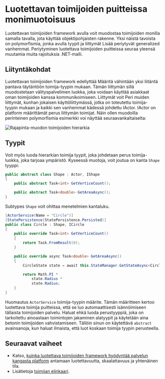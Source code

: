 <properties
   pageTitle="Polymorfismia luotettava toimijoiden puitteissa | Microsoft Azure"
   description="Luo hierarkiat .NET ja tyypit luotettava toimijoiden puitteissa toimintoja ja API määritelmät uudelleen."
   services="service-fabric"
   documentationCenter=".net"
   authors="seanmck"
   manager="timlt"
   editor="vturecek"/>

<tags
   ms.service="service-fabric"
   ms.devlang="dotnet"
   ms.topic="article"
   ms.tgt_pltfrm="NA"
   ms.workload="NA"
   ms.date="07/07/2016"
   ms.author="seanmck"/>

# <a name="polymorphism-in-the-reliable-actors-framework"></a>Luotettavan toimijoiden puitteissa monimuotoisuus

Luotettavan toimijoiden framework avulla voit muodostaa toimijoiden monilla samalla tavalla, jota käyttää objektipohjaisten rakenne. Yksi näistä tavoista on polymorfismia, jonka avulla tyypit ja liittymät Lisää periytyvät generalized vanhemmat. Periytyminen luotettava toimijoiden puitteissa seuraa yleensä muutamia muita rajoituksia .NET-malli.

## <a name="interfaces"></a>Liityntäkohdat

Luotettavan toimijoiden framework edellyttää Määritä vähintään yksi liitäntä pantava täytäntöön toimija-tyypin mukaan. Tämän liittymän sillä muodostetaan välityspalvelimen luokka, joka voidaan käyttää asiakkaat oman toimijoiden kanssa kommunikoimiseen. Liittymät voit Peri muiden liittymät, kunhan jokaisen käyttöliittymässä, jotka on toteutettu toimija-tyypin mukaan ja kaikki sen vanhemmat kädessä johdettu IActor. IActor on platform määrittämät perus liittymän toimijat. Näin ollen muodoilla perinteinen polymorfismia esimerkki voi näyttää seuraavankaltaiselta:

![Rajapinta-muodon toimijoiden hierarkia][shapes-interface-hierarchy]


## <a name="types"></a>Tyypit

Voit myös luoda hierarkian toimija tyypit, joka johdetaan perus toimija-luokka, joka tarjoaa ympäristö. Kyseessä muotoja, voit joutua on kanta `Shape` tyyppi:

```csharp
public abstract class Shape : Actor, IShape
{
    public abstract Task<int> GetVerticeCount();

    public abstract Task<double> GetAreaAsync();
}
```

Subtypes `Shape` voit ohittaa menetelmien kantaluku.

```csharp
[ActorService(Name = "Circle")]
[StatePersistence(StatePersistence.Persisted)]
public class Circle : Shape, ICircle
{
    public override Task<int> GetVerticeCount()
    {
        return Task.FromResult(0);
    }

    public override async Task<double> GetAreaAsync()
    {
        CircleState state = await this.StateManager.GetStateAsync<CircleState>("circle");

        return Math.PI *
            state.Radius *
            state.Radius;
    }
}
```

Huomautus `ActorService` toimija-tyypin määrite. Tämän määritteen kertoo luotettava toimija puitteissa, että se luo automaattisesti isännöimiseen tällaista toimijoiden palvelu. Haluat ehkä luoda perustyyppiä, joka on tarkoitettu ainoastaan toimintojen jakaminen alatyypit ja käytetään aina betonin toimijoiden vahvistamiseen. Tällöin sinun on käytettävä `abstract` avainsanoja, kun haluat ilmaista, että luot koskaan toimija tyypin perusteella.


## <a name="next-steps"></a>Seuraavat vaiheet

- Katso, [kuinka luotettava toimijoiden framework hyödyntää palvelun kangasta platform](service-fabric-reliable-actors-platform.md) antamaan luotettavuutta, skaalattavuus ja yhtenäinen tila.
- Lisätietoja [toimijan elinkaari](service-fabric-reliable-actors-lifecycle.md).

<!-- Image references -->

[shapes-interface-hierarchy]: ./media/service-fabric-reliable-actors-polymorphism/Shapes-Interface-Hierarchy.png
